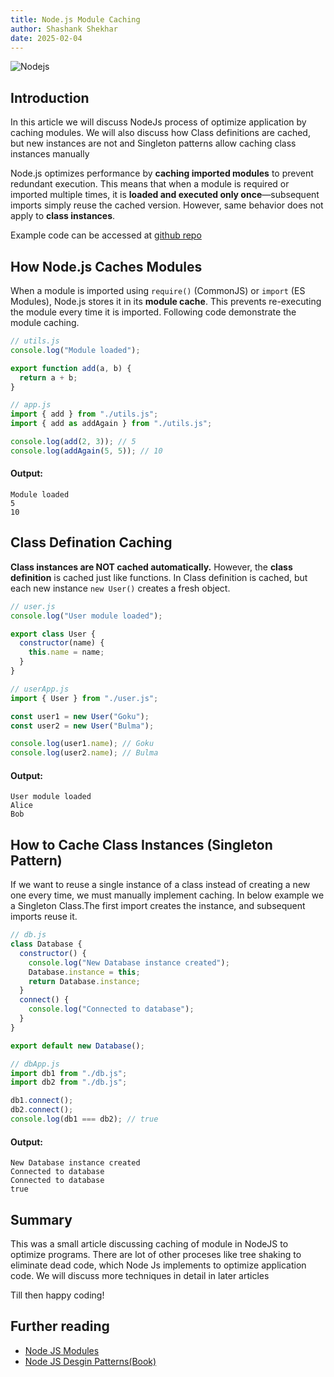 ```yaml
---
title: Node.js Module Caching
author: Shashank Shekhar
date: 2025-02-04
---
```


![Nodejs](/nodeJS.svg "Node")

## Introduction

In this article we will discuss NodeJs process of optimize application
by caching modules. We will also discuss how Class definitions are cached, but new instances are not and
Singleton patterns allow caching class instances manually

Node.js optimizes performance by **caching imported modules** to prevent redundant execution.
This means that when a module is required or imported multiple times, it is **loaded and executed only once**—subsequent
imports simply reuse the cached version. However, same behavior does not apply to **class instances**.

Example code can be accessed at [github repo](https://github.com/thatShashankGuy/code-examples/tree/master/node-module-caching)

## How Node.js Caches Modules

When a module is imported using `require()` (CommonJS) or `import` (ES Modules), Node.js stores it in its **module cache**.
This prevents re-executing the module every time it is imported. Following code demonstrate the module caching.

```javascript
// utils.js
console.log("Module loaded");

export function add(a, b) {
  return a + b;
}
```

```javascript
// app.js
import { add } from "./utils.js";
import { add as addAgain } from "./utils.js";

console.log(add(2, 3)); // 5
console.log(addAgain(5, 5)); // 10
```

#### **Output:**

```
Module loaded
5
10
```

## Class Defination Caching

**Class instances are NOT cached automatically.** However, the **class definition** is cached just like functions.
In Class definition is cached, but each new instance `new User()` creates a fresh object.

```javascript
// user.js
console.log("User module loaded");

export class User {
  constructor(name) {
    this.name = name;
  }
}
```

```javascript
// userApp.js
import { User } from "./user.js";

const user1 = new User("Goku");
const user2 = new User("Bulma");

console.log(user1.name); // Goku
console.log(user2.name); // Bulma
```

#### **Output:**

```
User module loaded
Alice
Bob
```

## How to Cache Class Instances (Singleton Pattern)

If we want to reuse a single instance of a class instead of creating a new one every time, we must manually implement caching.
In below example we a Singleton Class.The first import creates the instance, and subsequent imports reuse it.

```javascript
// db.js
class Database {
  constructor() {
    console.log("New Database instance created");
    Database.instance = this;
    return Database.instance;
  }
  connect() {
    console.log("Connected to database");
  }
}

export default new Database();
```

```javascript
// dbApp.js
import db1 from "./db.js";
import db2 from "./db.js";

db1.connect();
db2.connect();
console.log(db1 === db2); // true
```

#### **Output:**

```
New Database instance created
Connected to database
Connected to database
true
```

## Summary

This was a small article discussing caching of module in NodeJS to optimize programs. There are lot of other proceses like tree shaking to eliminate dead code, which Node Js implements to optimize application code. We will discuss more techniques in detail in later articles

Till then happy coding!

## Further reading

- [Node JS Modules](https://nodejs.org/api/modules.html)
- [Node JS Desgin Patterns(Book)](https://www.nodejsdesignpatterns.com/)
